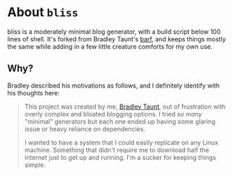 # About `bliss`

bliss is a moderately minimal blog generator, with a build script below 100 lines of shell. It's forked from Bradley Taunt's [barf](https://git.sr.ht/~bt/barf), and keeps things mostly the same while adding in a few little creature comforts for my own use.


## Why?

Bradley described his motivations as follows, and I definitely identify with his thoughts here: 

> This project was created by me, [Bradley Taunt](https://bt.ht), out of frustration with overly complex and bloated blogging options. I tried *so many* "minimal" generators but each one ended up having some glaring issue or heavy reliance on dependencies. 
> 
> I wanted to have a system that I could easily replicate on any Linux machine. Something that didn't require me to download half the internet just to get up and running. I'm a sucker for keeping things simple.
